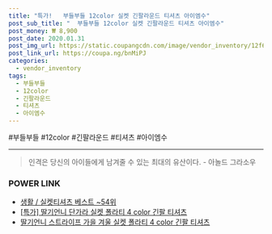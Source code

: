```yaml
--- 
title: "특가!   부들부들 12color 실켓 긴팔라운드 티셔츠 아이엠수" 
post_sub_title: "  부들부들 12color 실켓 긴팔라운드 티셔츠 아이엠수" 
post_money: ₩ 8,900 
post_date: 2020.01.31 
post_img_url: https://static.coupangcdn.com/image/vendor_inventory/12f6/138b5f18af9f35735adcefa8008316b67d9e1776cd3e794b1251ec7a91ec.jpg 
post_link_url: https://coupa.ng/bnMiPJ 
categories: 
  - vendor_inventory 
tags: 
  - 부들부들 
  - 12color 
  - 긴팔라운드 
  - 티셔츠 
  - 아이엠수 
--- 
```

  #부들부들 #12color #긴팔라운드 #티셔츠 #아이엠수 
<hr> 

> 인격은 당신의 아이들에게 남겨줄 수 있는 최대의 유산이다. - 아놀드 그라소우 


### POWER LINK

* <a href="https://blog.naver.com/santokki14/221790846209" target="_blank">생활 / 실켓티셔츠 베스트 ~54위</a>
* <a href="https://blog.naver.com/sakai111/221791956149" target="_blank">[특가] 딸기언니 단가라 실켓 폴라티 4 color 긴팔 티셔츠</a>
* <a href="https://blog.naver.com/fasyy4321/221792163888" target="_blank">딸기언니 스트라이프 가을 겨울 실켓 폴라티 4 color 긴팔 티셔츠</a>
